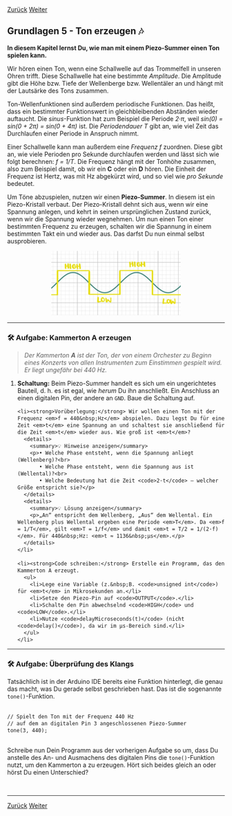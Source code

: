 <link rel="stylesheet" href="assets/css/custom.css?v=2">
<script id="MathJax-script" async
 src="https://cdn.jsdelivr.net/npm/mathjax@3/es5/tex-mml-chtml.js"></script>

<div class="nav-container">
  <a href="Grundlagen4" class="button">Zurück</a>
  <a href="Grundlagen6" class="button">Weiter</a>
</div>

## Grundlagen 5 - Ton erzeugen 🎶

**In diesem Kapitel lernst Du, wie man mit einem Piezo-Summer einen Ton spielen kann.**

Wir hören einen Ton, wenn eine Schallwelle auf das Trommelfell in unseren Ohren trifft. Diese Schallwelle hat eine bestimmte *Amplitude*. Die Amplitude gibt die Höhe bzw. Tiefe der Wellenberge bzw. Wellentäler an und hängt mit der Lautsärke des Tons zusammen.

Ton-Wellenfunktionen sind außerdem periodische Funktionen. Das heißt, dass ein bestimmter Funktionswert in gleichbleibenden Abständen wieder auftaucht. Die *sinus*-Funktion hat zum Beispiel die Periode *2·π*, weil *sin(0) = sin(0 + 2π) = sin(0 + 4π)* ist. Die *Periodendauer T* gibt an, wie viel Zeit das Durchlaufen einer Periode in Anspruch nimmt.

Einer Schallwelle kann man außerdem eine *Frequenz f* zuordnen. Diese gibt an, wie viele Perioden pro Sekunde durchlaufen werden und lässt sich wie folgt berechnen: *f = 1/T*. Die Frequenz hängt mit der Tonhöhe zusammen, also zum Beispiel damit, ob wir ein **C** oder ein **D** hören. Die Einheit der Frequenz ist Hertz, was mit Hz abgekürzt wird, und so viel wie *pro Sekunde* bedeutet.

Um Töne abzuspielen, nutzen wir einen **Piezo-Summer**. In diesem ist ein Piezo-Kristall verbaut. Der Piezo-Kristall dehnt sich aus, wenn wir eine Spannung anlegen, und kehrt in seinen ursprünglichen Zustand zurück, wenn wir die Spannung wieder wegnehmen. Um nun einen Ton einer bestimmten Frequenz zu erzeugen, schalten wir die Spannung in einem bestimmten Takt ein und wieder aus. Das darfst Du nun einmal selbst ausprobieren.

<p align="center"><img src="img/SinusHighLow.jpg" width="300" alt="Sinus und Rechteck-Funktion"></p>

---

<div class="aufgabe">
  <h3>🛠️ Aufgabe: Kammerton A erzeugen</h3>

  <blockquote>
    <em>Der Kammerton <strong>A</strong> ist der Ton, der von einem Orchester zu Beginn eines Konzerts von allen Instrumenten zum Einstimmen gespielt wird. Er liegt ungefähr bei 440&nbsp;Hz.</em>
  </blockquote>

  <ol>
    <li><strong>Schaltung:</strong> Beim Piezo-Summer handelt es sich um ein ungerichtetes Bauteil, d.&nbsp;h. es ist egal, wie <em>herum</em> Du ihn anschließt. Ein Anschluss an einen digitalen Pin, der andere an <code>GND</code>. Baue die Schaltung auf.</li>

    <li><strong>Vorüberlegung:</strong> Wir wollen einen Ton mit der Frequenz <em>f = 440&nbsp;Hz</em> abspielen. Dazu legst Du für eine Zeit <em>t</em> eine Spannung an und schaltest sie anschließend für die Zeit <em>t</em> wieder aus. Wie groß ist <em>t</em>?
      <details>
        <summary>💡 Hinweise anzeigen</summary>
        <p>• Welche Phase entsteht, wenn die Spannung anliegt (Wellenberg)?<br>
           • Welche Phase entsteht, wenn die Spannung aus ist (Wellental)?<br>
           • Welche Bedeutung hat die Zeit <code>2·t</code> – welcher Größe entspricht sie?</p>
      </details>
      <details>
        <summary>💡 Lösung anzeigen</summary>
        <p>„An“ entspricht dem Wellenberg, „Aus“ dem Wellental. Ein Wellenberg plus Wellental ergeben eine Periode <em>T</em>. Da <em>f = 1/T</em>, gilt <em>T = 1/f</em> und damit <em>t = T/2 = 1/(2·f)</em>. Für 440&nbsp;Hz: <em>t ≈ 1136&nbsp;µs</em>.</p>
      </details>
    </li>

    <li><strong>Code schreiben:</strong> Erstelle ein Programm, das den Kammerton A erzeugt.
      <ul>
        <li>Lege eine Variable (z.&nbsp;B. <code>unsigned int</code>) für <em>t</em> in Mikrosekunden an.</li>
        <li>Setze den Piezo-Pin auf <code>OUTPUT</code>.</li>
        <li>Schalte den Pin abwechselnd <code>HIGH</code> und <code>LOW</code>.</li>
        <li>Nutze <code>delayMicroseconds(t)</code> (nicht <code>delay()</code>), da wir im µs-Bereich sind.</li>
      </ul>
    </li>
  </ol>
</div>

---

<div class="aufgabe">
<h3>🛠️ Aufgabe: Überprüfung des Klangs</h3>

Tatsächlich ist in der Arduino IDE bereits eine Funktion hinterlegt, die genau das macht, was Du gerade selbst geschrieben hast. Das ist die sogenannte <code>tone()</code>-Funktion.

  <pre><code class="language-cpp">
// Spielt den Ton mit der Frequenz 440 Hz
// auf dem an digitalen Pin 3 angeschlossenen Piezo-Summer
tone(3, 440);
  </code></pre>

Schreibe nun Dein Programm aus der vorherigen Aufgabe so um, dass Du anstelle des An- und Ausmachens des digitalen Pins die <code>tone()</code>-Funktion nutzt, um den Kammerton a zu erzeugen. Hört sich beides gleich an oder hörst Du einen Unterschied?

</div>

<!-- ## ✨ Bonusaufgabe für ganz Schnelle

**Baue einen Button ein, der den Piezo-Summer anschalten kann.**

Das Geräusch, das der Piezo-Summer macht, ist nicht unbedingt besonders schön. Daher ist es praktisch, den Piezo nur dann spielen zu lassen, wenn ein Button gedrückt wird, um Euch und Eure Mitmenschen zu schonen.

<details>
<summary>💡 Tipp anzeigen</summary>
<p>Orientiere Dich an dem Code, den Du in Grundlagen 4 geschrieben hast!</p>
</details> -->

<p class="spacing-1">&nbsp;</p>

---

<div class="nav-container">
  <a href="Grundlagen4" class="button">Zurück</a>
  <a href="Grundlagen6" class="button">Weiter</a>
</div>

